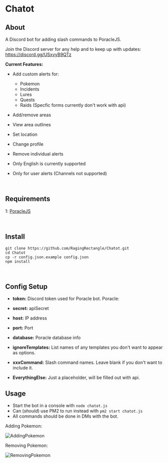 # Chatot

## About
A Discord bot for adding slash commands to PoracleJS.

Join the Discord server for any help and to keep up with updates: https://discord.gg/USxvyB9QTz


**Current Features:**
- Add custom alerts for:
  - Pokemon
  - Incidents
  - Lures
  - Quests
  - Raids (Specfic forms currently don't work with api)
- Add/remove areas
- View area outlines
- Set location
- Change profile
- Remove individual alerts
- Only English is currently supported
- Only for user alerts (Channels not supported)


   
## Requirements
1: [PoracleJS](https://github.com/KartulUdus/PoracleJS)

  
  
## Install
```
git clone https://github.com/RagingRectangle/Chatot.git
cd Chatot
cp -r config.json.example config.json
npm install
```
 
  

## Config Setup
- **token:** Discord token used for Poracle bot.
Poracle:
 - **secret:** apiSecret
 - **host:** IP address
 - **port:** Port
 - **database:** Poracle database info

- **ignoreTemplates:** List names of any templates you don't want to appear as options.
- **xxxCommand:** Slash command names. Leave blank if you don't want to include it.
- **EverythingElse:** Just a placeholder, will be filled out with api.
 
  

## Usage
- Start the bot in a console with `node chatot.js`
- Can (*should*) use PM2 to run instead with `pm2 start chatot.js`
- All commands should be done in DMs with the bot.


Adding Pokemon:

![AddingPokemon](https://i.imgur.com/K4LtGPo.gif)


Removing Pokemon:

![RemovingPokemon](https://i.imgur.com/69r08Hr.gif)